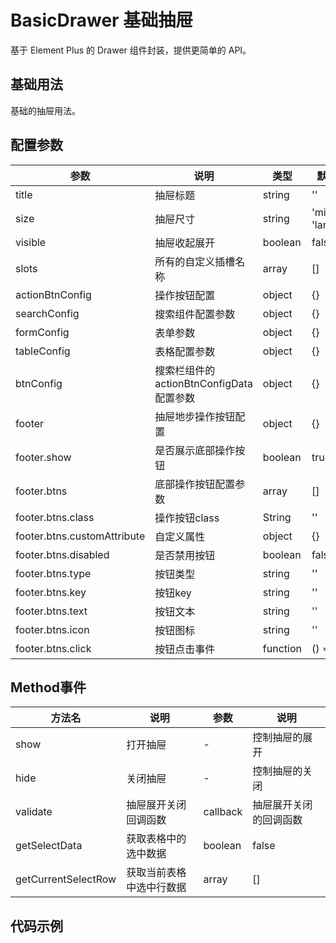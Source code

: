 # BasicDrawer 基础抽屉

基于 Element Plus 的 Drawer 组件封装，提供更简单的 API。

## 基础用法

基础的抽屉用法。

## 配置参数

| 参数 | 说明 | 类型 | 默认值 |
| --- | --- | --- | --- |
| title | 抽屉标题 | string | '' |
| size | 抽屉尺寸 | string | 'middle', 'large' |
| visible | 抽屉收起展开 | boolean | false |
| slots | 所有的自定义插槽名称 | array | [] |
| actionBtnConfig | 操作按钮配置 | object | {} |
| searchConfig | 搜索组件配置参数 | object | {} |
| formConfig | 表单参数 | object| {} |
| tableConfig | 表格配置参数 | object | {} |
| btnConfig | 搜索栏组件的actionBtnConfigData配置参数 | object | {} |
| footer | 抽屉地步操作按钮配置 | object | {} |
| footer.show | 是否展示底部操作按钮 | boolean | true |
| footer.btns | 底部操作按钮配置参数 | array | [] |
| footer.btns.class | 操作按钮class | String | '' |
| footer.btns.customAttribute | 自定义属性 | object | {} |
| footer.btns.disabled | 是否禁用按钮 | boolean | false |
| footer.btns.type | 按钮类型 | string | '' |
| footer.btns.key | 按钮key | string | '' |
| footer.btns.text | 按钮文本 | string | '' |
| footer.btns.icon | 按钮图标 | string | '' |
| footer.btns.click | 按钮点击事件 | function | () => {} |

## Method事件

| 方法名 | 说明 | 参数 | 说明 |
| --- | --- | --- | --- |
| show | 打开抽屉 | - | 控制抽屉的展开 |
| hide | 关闭抽屉 | - | 控制抽屉的关闭 |
| validate | 抽屉展开关闭回调函数 | callback | 抽屉展开关闭的回调函数 |
| getSelectData | 获取表格中的选中数据 | boolean | false |
| getCurrentSelectRow | 获取当前表格中选中行数据 | array | [] |


## 代码示例
```


```